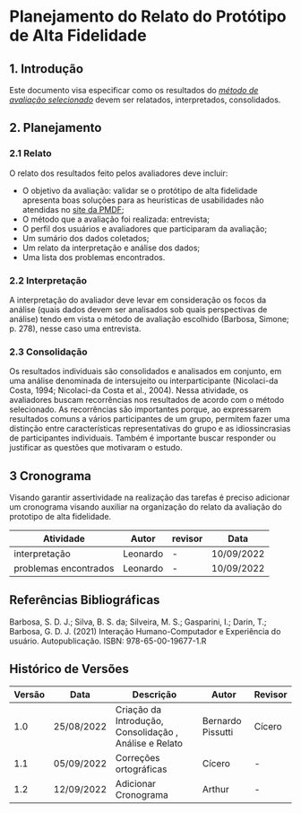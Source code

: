 # Planejamento do Relato do Protótipo de Alta Fidelidade

## 1. Introdução

Este documento visa especificar como os resultados do [_método de avaliação selecionado_](nivel3/#)
devem ser relatados, interpretados, consolidados.

## 2. Planejamento

### 2.1 Relato

O relato dos resultados feito pelos avaliadores deve incluir:

- O objetivo da avaliação: validar se o protótipo de alta fidelidade apresenta boas soluções para as heurísticas de usabilidades não atendidas
  no [site da PMDF](http://www.pmdf.df.gov.br/);
- O método que a avaliação foi realizada: entrevista;
- O perfil dos usuários e avaliadores que participaram da avaliação;
- Um sumário dos dados coletados;
- Um relato da interpretação e análise dos dados;
- Uma lista dos problemas encontrados.

### 2.2 Interpretação

A interpretação do avaliador deve levar em consideração os focos da análise (quais dados devem ser analisados
sob quais perspectivas de análise) tendo em vista o método de avaliação escolhido (Barbosa, Simone; p. 278), nesse caso
uma entrevista.

### 2.3 Consolidação

Os resultados individuais são consolidados e analisados em conjunto, em uma análise denominada de
intersujeito ou interparticipante (Nicolaci-da Costa, 1994; Nicolaci-da Costa et al., 2004). Nessa atividade,
os avaliadores buscam recorrências nos
resultados de acordo com o método selecionado. As recorrências são importantes porque, ao expressarem
resultados comuns a vários participantes de um grupo, permitem fazer uma distinção entre características
representativas do grupo e as idiossincrasias de participantes individuais. Também é importante buscar responder
ou justificar as questões que motivaram o estudo.

## 3 Cronograma

Visando garantir assertividade na realização das tarefas é preciso adicionar um cronograma visando auxiliar na organização do relato da avaliação do prototipo de alta fidelidade.

| Atividade | Autor | revisor | Data |
| --------- | ------------- | ------------ | ---- |
| interpretação | Leonardo | - |10/09/2022 | 
| problemas encontrados | Leonardo | - | 10/09/2022 | 
## Referências Bibliográficas

Barbosa, S. D. J.; Silva, B. S. da; Silveira, M. S.; Gasparini, I.; Darin, T.; Barbosa, G. D. J. (2021)
Interação Humano-Computador e Experiência do usuário. Autopublicação. ISBN: 978-65-00-19677-1.R

## Histórico de Versões

| Versão | Data       | Descrição                                              | Autor             | Revisor |
| ------ | ---------- | ------------------------------------------------------ | ----------------- | ------- |
| 1.0    | 25/08/2022 | Criação da Introdução, Consolidação , Análise e Relato | Bernardo Pissutti | Cícero  |
| 1.1    | 05/09/2022 | Correções ortográficas                                 | Cícero            | -       |
| 1.2    | 12/09/2022 | Adicionar Cronograma                                 | Arthur            | -       |
